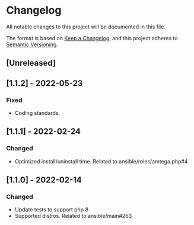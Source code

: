 # Changelog
All notable changes to this project will be documented in this file.

The format is based on [Keep a Changelog](https://keepachangelog.com/en/1.0.0/),
and this project adheres to [Semantic Versioning](https://semver.org/spec/v2.0.0.html).

## [Unreleased]

## [1.1.2] - 2022-05-23
### Fixed
- Coding standards.

## [1.1.1] - 2022-02-24
### Changed
- Optimized install/uninstall time. Related to ansible/roles/amtega.php#4

## [1.1.0] - 2022-02-14
### Changed
- Update tests to support php 8
- Supported distros. Related to ansible/main#263
